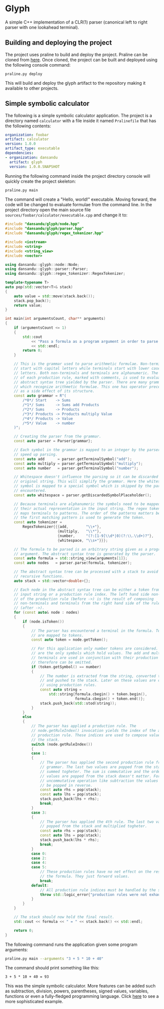 # Glyph
A simple C++ implementation of a CLR(1) parser (canonical left to right parser with one lookahead terminal).
## Building and deploying the project
The project uses praline to build and deploy the project. Praline can be cloned from [here](https://github.com/dansandu/praline). Once cloned, the project can be built and deployed using the following console command:
```
praline.py deploy
```
This will build and deploy the glyph artifact to the repository making it available to other projects.
## Simple symbolic calculator
The following is a simple symbolic calculator application. The project is a directory named `calculator` with a file inside it named `Pralinefile` that has the following contents:
```yaml
organization: foobar
artifact: calculator
version: 1.0.0
artifact_type: executable
dependencies:
- organization: dansandu
  artifact: glyph
  version: 1.0.0.SNAPSHOT
```
Running the following command inside the project directory console will quickly create the project skeleton:
```bash
praline.py main
```
The command will create a "Hello, world!" executable. Moving forward, the code will be changed to evaluate formulae from the command line. In the project directory open the main source file `sources/foobar/calculator/executable.cpp` and change it to:
```cpp
#include "dansandu/glyph/node.hpp"
#include "dansandu/glyph/parser.hpp"
#include "dansandu/glyph/regex_tokenizer.hpp"

#include <iostream>
#include <string>
#include <string_view>
#include <vector>

using dansandu::glyph::node::Node;
using dansandu::glyph::parser::Parser;
using dansandu::glyph::regex_tokenizer::RegexTokenizer;

template<typename T>
auto pop(std::vector<T>& stack)
{
    auto value = std::move(stack.back());
    stack.pop_back();
    return value;
}

int main(int argumentsCount, char** arguments)
{
    if (argumentsCount <= 1)
    {
        std::cout
            << "Pass a formula as a program argument in order to parse it!"
            << std::endl;
        return 0;
    }

    // This is the grammar used to parse arithmetic formulae. Non-terminals
    // start with capital letters while terminals start with lower case
    // letters. Both non-terminals and terminals are alphanumeric. The indexing
    // of each production rule, marked with comments, is used to evaluate the
    // abstract syntax tree yielded by the parser. There are many grammars
    // which recognize arithmetic formulae. This one has operator precedence
    // as a side effect of its structure.
    const auto grammar = R"(
        /*0*/ Start    -> Sums
        /*1*/ Sums     -> Sums add Products
        /*2*/ Sums     -> Products
        /*3*/ Products -> Products multiply Value
        /*4*/ Products -> Value
        /*5*/ Value    -> number
    )";

    // Creating the parser from the grammar.
    const auto parser = Parser{grammar};

    // Each symbol in the grammar is mapped to an integer by the parser to
    // speed up parsing.
    const auto add      = parser.getTerminalSymbol("add");
    const auto multiply = parser.getTerminalSymbol("multiply");
    const auto number   = parser.getTerminalSymbol("number");

    // Whitespace doesn't influence the parsing so it can be discarded from the
    // original string. This will simplify the grammar. Here the whitespace
    // symbol is mapped to a special symbol which is skipped by the parser when
    // encountered.
    const auto whitespace = parser.getDiscardedSymbolPlaceholder();

    // Because terminals are alphanumeric the symbols need to be mapped to
    // their actual representation in the input string. The regex tokenizer
    // maps terminals to patterns. The order of the patterns matters because
    // the first matching pattern is used to generate the token.
    const auto tokenizer =
        RegexTokenizer{{{add,        "\\+"},
                        {multiply,   "\\*"},
                        {number,     "(?:[1-9]\\d*|0)(?:\\.\\d+)?"},
                        {whitespace, "\\s+"}}};

    // The formula to be parsed is an arbitrary string given as a program
    // argument. The abstract syntax tree is generated by the parser.
    const auto formula = std::string_view{arguments[1]};
    const auto nodes   = parser.parse(formula, tokenizer);

    // The abstract syntax tree can be processed with a stack to avoid
    // recursive functions.
    auto stack = std::vector<double>{};

    // Each node in the abstract syntax tree can be either a token from the
    // input string or a production rule index. The left hand side non-terminal
    // of the production rule (before ->) is the result of composing
    // non-terminals and terminals from the right hand side of the rule
    // (after ->).
    for (const auto& node : nodes)
    {
        if (node.isToken())
        {
            // The parser has encountered a terminal in the formula. Terminals
            // are mapped to tokens.
            const auto token = node.getToken();

            // For this application only number tokens are considered. These
            // are the only symbols which hold values. The add and multiply
            // terminals are used in conjunction with their production rule and
            // therefore can be omitted.
            if (token.getSymbol() == number)
            {
                // The number is extracted from the string, converted to double
                // and pushed to the stack. Later on these values are composed
                // using production rules.
                const auto string =
                    std::string{formula.cbegin() + token.begin(),
                                formula.cbegin() + token.end()};
                stack.push_back(std::stod(string));
            }
        }
        else
        {
            // The parser has applied a production rule. The
            // node.getRuleIndex() invocation yields the index of the applied
            // production rule. These indices are used to compose values from
            // the stack.
            switch (node.getRuleIndex())
            {
            case 1:
            {
                // The parser has applied the second production rule from the
                // grammar. The last two values are popped from the stack and
                // summed togheter. The sum is commutative and the order the
                // values are popped from the stack doesn't matter. For an
                // uncommutative operation like subtraction the values should
                // be popped in reverse.
                const auto rhs = pop(stack);
                const auto lhs = pop(stack);
                stack.push_back(lhs + rhs);
                break;
            }
            case 3:
            {
                // The parser has applied the 4th rule. The last two values are
                // popped from the stack and multiplied togheter.
                const auto rhs = pop(stack);
                const auto lhs = pop(stack);
                stack.push_back(lhs * rhs);
                break;
            }
            case 0:
            case 2:
            case 4:
            case 5:
                // These production rules have no net effect on the result of
                // the formula. They just forward values.
                break;
            default:
                // All production rule indices must be handled by the switch.
                throw std::logic_error{"production rules were not exhausted"};
            }
        }
    }

    // The stack should now hold the final result.
    std::cout << formula << " = " << stack.back() << std::endl;

    return 0;
}
```
The following command runs the application given some program arguments:
```bash
praline.py main --arguments "3 + 5 * 10 + 40"
```
The command should print something like this:
```
3 + 5 * 10 + 40 = 93
```
This was the simple symbolic calculator. More features can be added such as subtraction, division, powers, parentheses, signed values, variables, functions or even a fully-fledged programming language. Click [here](https://github.com/dansandu/glyph/blob/develop/sources/dansandu/glyph/parser.test.cpp) to see a more sophisticated example.
